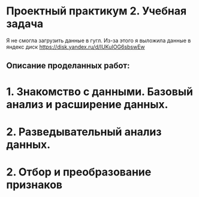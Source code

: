 # Проектный практикум 2. Учебная задача

Я не смогла загрузить данные в гугл. Из-за этого я выложила данные в яндекс диск
https://disk.yandex.ru/d/lUKuIOG6sbswEw


## **Описание проделанных работ:**

# 1. Знакомство с данными. Базовый анализ и расширение данных.
# 2. Разведывательный анализ данных.
# 2. Отбор и преобразование признаков
